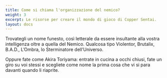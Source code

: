 ```yaml
---
title: Come si chiama l'organizzazione del nemico?
weight: 3
excerpt: Le risorse per creare il mondo di gioco di Copper Sentai.
layout: docs
---
```

Trovategli un nome funesto, così letterale da essere insultante alla vostra intelligenza oltre a quella del Nemico. Qualcosa tipo Violentor, Brutalix, B.A.D., L’Ombra, lo Sterminatore dell’Universo. 


Oppure fate come Akira Toriyama: entrate in cucina a occhi chiusi, fate un giro su voi stessi e scegliete come nome la prima cosa che vi si para davanti quando li riaprite.

